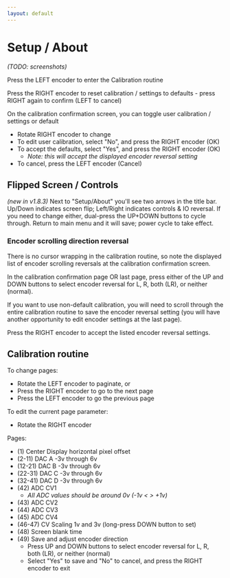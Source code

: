 ```yaml
---
layout: default
---
```

# Setup / About

_(TODO: screenshots)_

Press the LEFT encoder to enter the Calibration routine

Press the RIGHT encoder to reset calibration / settings to defaults - press RIGHT again to confirm (LEFT to cancel)

On the calibration confirmation screen, you can toggle user calibration / settings or default
* Rotate RIGHT encoder to change
* To edit user calibration, select "No", and press the RIGHT encoder (OK)
* To accept the defaults, select "Yes", and press the RIGHT encoder (OK)
    * _Note: this will accept the displayed encoder reversal setting_
* To cancel, press the LEFT encoder (Cancel)

## Flipped Screen / Controls
_(new in v1.8.3)_
Next to "Setup/About" you'll see two arrows in the title bar. Up/Down indicates screen flip; Left/Right indicates controls & IO reversal. If you need to change either, dual-press the UP+DOWN buttons to cycle through. Return to main menu and it will save; power cycle to take effect.

### Encoder scrolling direction reversal

There is no cursor wrapping in the calibration routine, so note the displayed list of encoder scrolling reversals at the calibration confirmation screen.

In the calibration confirmation page OR last page, press either of the UP and DOWN buttons to select encoder reversal for L, R, both (LR), or neither (normal).

If you want to use non-default calibration, you will need to scroll through the entire calibration routine to save the encoder reversal setting (you will have another opportunity to edit encoder settings at the last page).

Press the RIGHT encoder to accept the listed encoder reversal settings.

## Calibration routine

To change pages:
* Rotate the LEFT encoder to paginate, or
* Press the RIGHT encoder to go to the next page
* Press the LEFT encoder to go the previous page

To edit the current page parameter:
* Rotate the RIGHT encoder

Pages:
* (1) Center Display horizontal pixel offset
* (2-11) DAC A -3v through 6v
* (12-21) DAC B -3v through 6v 
* (22-31) DAC C -3v through 6v
* (32-41) DAC D -3v through 6v
* (42) ADC CV1 
    * _All ADC values should be around 0v (-1v < > +1v)_
* (43) ADC CV2
* (44) ADC CV3
* (45) ADC CV4
* (46-47) CV Scaling 1v and 3v (long-press DOWN button to set)
* (48) Screen blank time
* (49) Save and adjust encoder direction
    * Press UP and DOWN buttons to select encoder reversal for L, R, both (LR), or neither (normal)
    * Select "Yes" to save and "No" to cancel, and press the RIGHT encoder to exit
